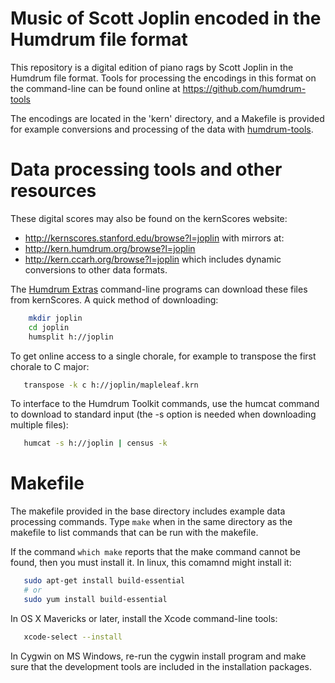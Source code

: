 Music of Scott Joplin encoded in the Humdrum file format
========================================================

This repository is a digital edition of piano rags by Scott Joplin in
the Humdrum file format.  Tools for processing the encodings in this
format on the command-line can be found online at
https://github.com/humdrum-tools

The encodings are located in the 'kern' directory, and a Makefile is
provided for example conversions and processing of the data with
[humdrum-tools](https://github.com/humdrum-tools/humdrum-tools).


Data processing tools and other resources
=========================================

These digital scores may also be found on the kernScores website:
*    http://kernscores.stanford.edu/browse?l=joplin
with mirrors at:
*    http://kern.humdrum.org/browse?l=joplin
*    http://kern.ccarh.org/browse?l=joplin
which includes dynamic conversions to other data formats.  

The [Humdrum Extras](http://extras.humdrum.org) command-line programs 
can download these files from kernScores.  A quick method of downloading:
```bash
    mkdir joplin
    cd joplin
    humsplit h://joplin
```
To get online access to a single chorale, for example to transpose the first chorale to C major:
```bash
   transpose -k c h://joplin/mapleleaf.krn
```

To interface to the Humdrum Toolkit commands, use the humcat command to download to standard input (the -s option is needed when downloading multiple files):
```bash
   humcat -s h://joplin | census -k
```


Makefile
========

The makefile provided in the base directory includes example data
processing commands.  Type ```make``` when in the same directory as the
makefile to list commands that can be run with the makefile.

If the command ```which make``` reports that the make command cannot
be found, then you must install it.  In linux, this comamnd might
install it:
```bash
   sudo apt-get install build-essential
   # or
   sudo yum install build-essential
```

In OS X Mavericks or later, install the Xcode command-line tools:
```bash
   xcode-select --install
```

In Cygwin on MS Windows, re-run the cygwin install program and make sure
that the development tools are included in the installation packages.




